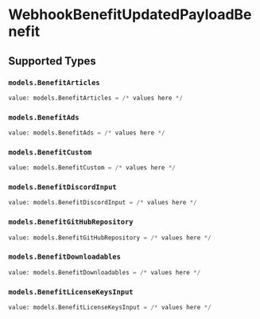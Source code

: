 # WebhookBenefitUpdatedPayloadBenefit


## Supported Types

### `models.BenefitArticles`

```python
value: models.BenefitArticles = /* values here */
```

### `models.BenefitAds`

```python
value: models.BenefitAds = /* values here */
```

### `models.BenefitCustom`

```python
value: models.BenefitCustom = /* values here */
```

### `models.BenefitDiscordInput`

```python
value: models.BenefitDiscordInput = /* values here */
```

### `models.BenefitGitHubRepository`

```python
value: models.BenefitGitHubRepository = /* values here */
```

### `models.BenefitDownloadables`

```python
value: models.BenefitDownloadables = /* values here */
```

### `models.BenefitLicenseKeysInput`

```python
value: models.BenefitLicenseKeysInput = /* values here */
```

